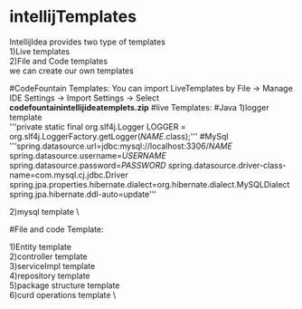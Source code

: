 # intellijTemplates
IntellijIdea provides two type of templates \
1)Live templates \
2)File and Code templates\
we can create our own templates


#CodeFountain Templates:
You can import LiveTemplates by File -> Manage IDE Settings -> Import Settings -> Select **codefountainintellijideatemplets.zip**
#live Templates:
#Java
1)logger template \
'''private static final org.slf4j.Logger LOGGER = org.slf4j.LoggerFactory.getLogger($NAME$.class);'''
#MySql
'''spring.datasource.url=jdbc:mysql://localhost:3306/$NAME$
spring.datasource.username=$USERNAME$
spring.datasource.password=$PASSWORD$
spring.datasource.driver-class-name=com.mysql.cj.jdbc.Driver
spring.jpa.properties.hibernate.dialect=org.hibernate.dialect.MySQLDialect
spring.jpa.hibernate.ddl-auto=update'''

2)mysql template \

#File and code Template:

1)Entity template \
2)controller template \
3)serviceImpl template \
4)repository template \
5)package structure template \
6)curd operations template \